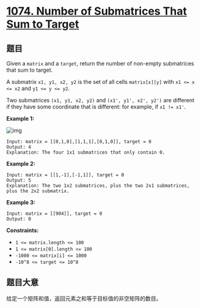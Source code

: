 # [1074. Number of Submatrices That Sum to Target](https://leetcode.com/problems/number-of-submatrices-that-sum-to-target/)

## 题目

Given a `matrix` and a `target`, return the number of non-empty submatrices that sum to target.

A submatrix `x1, y1, x2, y2` is the set of all cells `matrix[x][y]` with `x1 <= x <= x2` and `y1 <= y <= y2`.

Two submatrices `(x1, y1, x2, y2)` and `(x1', y1', x2', y2')` are different if they have some coordinate that is different: for example, if `x1 != x1'`.

 

**Example 1:**

![img](https://assets.leetcode.com/uploads/2020/09/02/mate1.jpg)

```
Input: matrix = [[0,1,0],[1,1,1],[0,1,0]], target = 0
Output: 4
Explanation: The four 1x1 submatrices that only contain 0.
```

**Example 2:**

```
Input: matrix = [[1,-1],[-1,1]], target = 0
Output: 5
Explanation: The two 1x2 submatrices, plus the two 2x1 submatrices, plus the 2x2 submatrix.
```

**Example 3:**

```
Input: matrix = [[904]], target = 0
Output: 0
```

 

**Constraints:**

- `1 <= matrix.length <= 100`
- `1 <= matrix[0].length <= 100`
- `-1000 <= matrix[i] <= 1000`
- `-10^8 <= target <= 10^8`

## 题目大意

给定一个矩阵和值，返回元素之和等于目标值的非空矩阵的数目。

